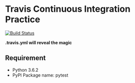 # Travis Continuous Integration Practice

[![Build Status](https://travis-ci.org/cham11ng/python-travis.svg?branch=master)](https://travis-ci.org/cham11ng/python-travis)

**.travis.yml will reveal the magic**

## Requirement

* Python 3.6.2
* PyPI Package name: pytest

